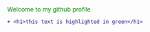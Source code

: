 <div style="color: green;"> 
  Welcome to my github profile
</div>

```diff
+ <h1>this text is highlighted in green</h1>
```
